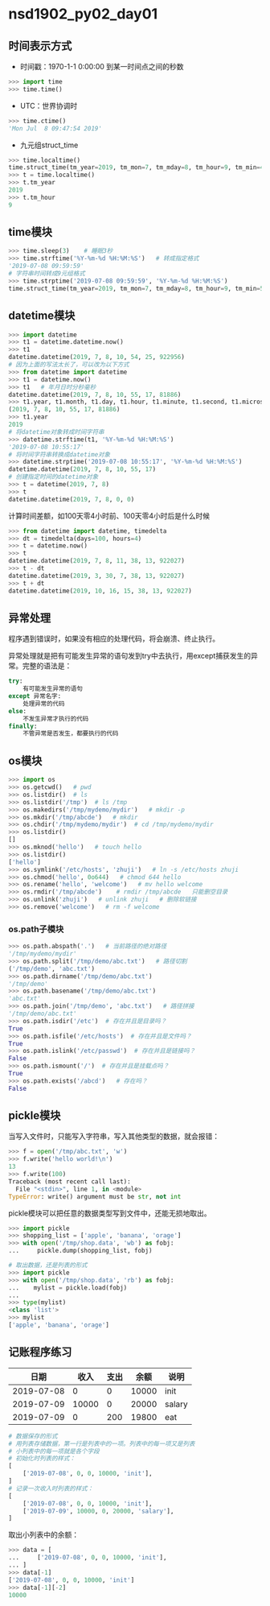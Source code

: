 # nsd1902_py02_day01

## 时间表示方式

- 时间戳：1970-1-1 0:00:00 到某一时间点之间的秒数

```python
>>> import time
>>> time.time()
```

- UTC：世界协调时

```python
>>> time.ctime()
'Mon Jul  8 09:47:54 2019'
```

- 九元组struct_time

```python
>>> time.localtime()
time.struct_time(tm_year=2019, tm_mon=7, tm_mday=8, tm_hour=9, tm_min=49, tm_sec=5, tm_wday=0, tm_yday=189, tm_isdst=0)
>>> t = time.localtime()
>>> t.tm_year
2019
>>> t.tm_hour
9
```

## time模块

```python
>>> time.sleep(3)    # 睡眠3秒
>>> time.strftime('%Y-%m-%d %H:%M:%S')   # 转成指定格式
'2019-07-08 09:59:59'
# 字符串时间转成9元组格式
>>> time.strptime('2019-07-08 09:59:59', '%Y-%m-%d %H:%M:%S')
time.struct_time(tm_year=2019, tm_mon=7, tm_mday=8, tm_hour=9, tm_min=59, tm_sec=59, tm_wday=0, tm_yday=189, tm_isdst=-1)
```

## datetime模块

```python
>>> import datetime
>>> t1 = datetime.datetime.now()
>>> t1
datetime.datetime(2019, 7, 8, 10, 54, 25, 922956)
# 因为上面的写法太长了，可以改为以下方式
>>> from datetime import datetime
>>> t1 = datetime.now()
>>> t1   # 年月日时分秒毫秒
datetime.datetime(2019, 7, 8, 10, 55, 17, 81886)
>>> t1.year, t1.month, t1.day, t1.hour, t1.minute, t1.second, t1.microsecond
(2019, 7, 8, 10, 55, 17, 81886)
>>> t1.year
2019
# 将datetime对象转成时间字符串
>>> datetime.strftime(t1, '%Y-%m-%d %H:%M:%S')
'2019-07-08 10:55:17'
# 将时间字符串转换成datetime对象
>>> datetime.strptime('2019-07-08 10:55:17', '%Y-%m-%d %H:%M:%S')
datetime.datetime(2019, 7, 8, 10, 55, 17)
# 创建指定时间的datetime对象
>>> t = datetime(2019, 7, 8)
>>> t
datetime.datetime(2019, 7, 8, 0, 0)
```

计算时间差额，如100天零4小时前、100天零4小时后是什么时候

```python
>>> from datetime import datetime, timedelta
>>> dt = timedelta(days=100, hours=4)
>>> t = datetime.now()
>>> t
datetime.datetime(2019, 7, 8, 11, 38, 13, 922027)
>>> t - dt
datetime.datetime(2019, 3, 30, 7, 38, 13, 922027)
>>> t + dt
datetime.datetime(2019, 10, 16, 15, 38, 13, 922027)
```

## 异常处理

程序遇到错误时，如果没有相应的处理代码，将会崩溃、终止执行。

异常处理就是把有可能发生异常的语句发到try中去执行，用except捕获发生的异常。完整的语法是：

```python
try:
    有可能发生异常的语句
except 异常名字:
    处理异常的代码
else:
    不发生异常才执行的代码
finally:
    不管异常是否发生，都要执行的代码
```

## os模块

```python
>>> import os
>>> os.getcwd()   # pwd
>>> os.listdir()  # ls
>>> os.listdir('/tmp')  # ls /tmp
>>> os.makedirs('/tmp/mydemo/mydir')   # mkdir -p
>>> os.mkdir('/tmp/abcde')   # mkdir
>>> os.chdir('/tmp/mydemo/mydir')  # cd /tmp/mydemo/mydir
>>> os.listdir()
[]
>>> os.mknod('hello')   # touch hello
>>> os.listdir()
['hello']
>>> os.symlink('/etc/hosts', 'zhuji')   # ln -s /etc/hosts zhuji
>>> os.chmod('hello', 0o644)   # chmod 644 hello
>>> os.rename('hello', 'welcome')   # mv hello welcome
>>> os.rmdir('/tmp/abcde')    # rmdir /tmp/abcde   只能删空目录
>>> os.unlink('zhuji')   # unlink zhuji   # 删除软链接
>>> os.remove('welcome')   # rm -f welcome
```

### os.path子模块

```python
>>> os.path.abspath('.')   # 当前路径的绝对路径
'/tmp/mydemo/mydir'
>>> os.path.split('/tmp/demo/abc.txt')   # 路径切割
('/tmp/demo', 'abc.txt')
>>> os.path.dirname('/tmp/demo/abc.txt')
'/tmp/demo'
>>> os.path.basename('/tmp/demo/abc.txt')
'abc.txt'
>>> os.path.join('/tmp/demo', 'abc.txt')   # 路径拼接
'/tmp/demo/abc.txt'
>>> os.path.isdir('/etc')  # 存在并且是目录吗？
True
>>> os.path.isfile('/etc/hosts')  # 存在并且是文件吗？
True
>>> os.path.islink('/etc/passwd')  # 存在并且是链接吗？
False
>>> os.path.ismount('/')  # 存在并且是挂载点吗？
True
>>> os.path.exists('/abcd')   # 存在吗？
False
```

## pickle模块

当写入文件时，只能写入字符串，写入其他类型的数据，就会报错：

```python
>>> f = open('/tmp/abc.txt', 'w')
>>> f.write('hello world!\n')
13
>>> f.write(100)
Traceback (most recent call last):
  File "<stdin>", line 1, in <module>
TypeError: write() argument must be str, not int
```

pickle模块可以把任意的数据类型写到文件中，还能无损地取出。

```python
>>> import pickle
>>> shopping_list = ['apple', 'banana', 'orage']
>>> with open('/tmp/shop.data', 'wb') as fobj:
...     pickle.dump(shopping_list, fobj)

# 取出数据，还是列表的形式
>>> import pickle
>>> with open('/tmp/shop.data', 'rb') as fobj:
...    mylist = pickle.load(fobj)
... 
>>> type(mylist)
<class 'list'>
>>> mylist
['apple', 'banana', 'orage']
```

## 记账程序练习

| 日期       | 收入  | 支出 | 余额  | 说明   |
| ---------- | ----- | ---- | ----- | ------ |
| 2019-07-08 | 0     | 0    | 10000 | init   |
| 2019-07-09 | 10000 | 0    | 20000 | salary |
| 2019-07-09 | 0     | 200  | 19800 | eat    |

```python
# 数据保存的形式
# 用列表存储数据，第一行是列表中的一项。列表中的每一项又是列表
# 小列表中的每一项就是各个字段
# 初始化时列表的样式：
[
    ['2019-07-08', 0, 0, 10000, 'init'],
]
# 记录一次收入时列表的样式：
[
    ['2019-07-08', 0, 0, 10000, 'init'],
    ['2019-07-09', 10000, 0, 20000, 'salary'],
]
```

取出小列表中的余额：

```python
>>> data = [
...     ['2019-07-08', 0, 0, 10000, 'init'],
... ]
>>> data[-1]
['2019-07-08', 0, 0, 10000, 'init']
>>> data[-1][-2]
10000

```


